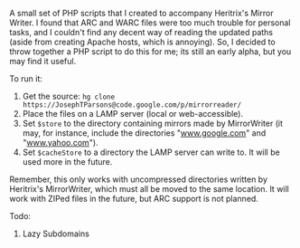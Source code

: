 A small set of PHP scripts that I created to accompany Heritrix's Mirror Writer. I found that ARC and WARC files were too much trouble for personal tasks, and I couldn't find any decent way of reading the updated paths (aside from creating Apache hosts, which is annoying). So, I decided to throw together a PHP script to do this for me; its still an early alpha, but you may find it useful.

To run it:
  1. Get the source: `hg clone https://JosephTParsons@code.google.com/p/mirrorreader/`
  1. Place the files on a LAMP server (local or web-accessible).
  1. Set `$store` to the directory containing mirrors made by MirrorWriter (it may, for instance, include the directories "www.google.com" and "www.yahoo.com").
  1. Set `$cacheStore` to a directory the LAMP server can write to. It will be used more in the future.

Remember, this only works with uncompressed directories written by Heritrix's MirrorWriter, which must all be moved to the same location. It will work with ZIPed files in the future, but ARC support is not planned.

Todo:
  1. Lazy Subdomains